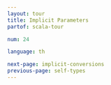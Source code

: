 ```yaml
---
layout: tour
title: Implicit Parameters
partof: scala-tour

num: 24

language: th

next-page: implicit-conversions
previous-page: self-types
---
```

